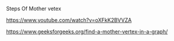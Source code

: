Steps Of Mother vetex 

https://www.youtube.com/watch?v=oXFkK2BVVZA

https://www.geeksforgeeks.org/find-a-mother-vertex-in-a-graph/